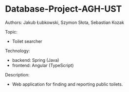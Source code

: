 # Database-Project-AGH-UST
Authors: Jakub Łubkowski, Szymon Słota, Sebastian Kozak

Topic: 
 - Toilet searcher

Technology:
 - backend: Spring (Java)
 - frontend: Angular (TypeScript)

Description:
 - Web application for finding and reporting public toilets.
